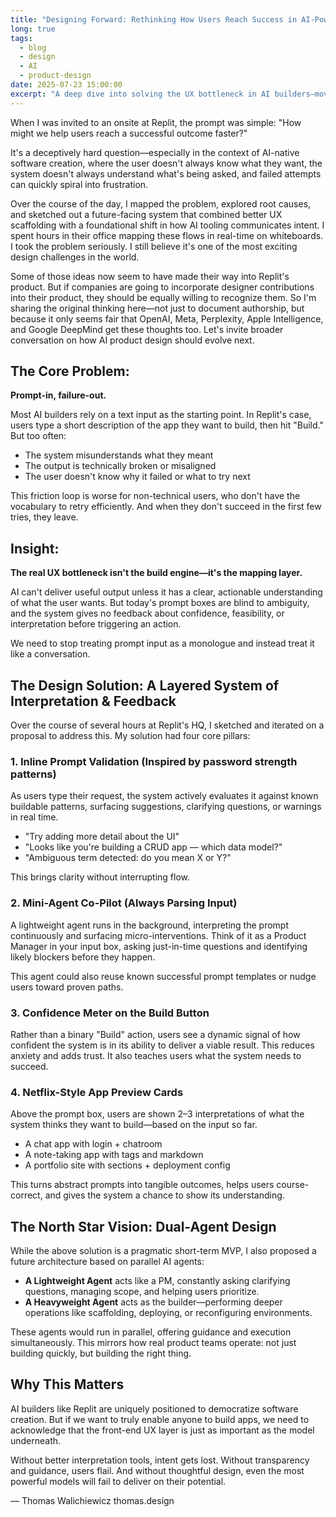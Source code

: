 ```yaml
---
title: "Designing Forward: Rethinking How Users Reach Success in AI-Powered Builders"
long: true
tags:
  - blog
  - design
  - AI
  - product-design
date: 2025-07-23 15:00:00
excerpt: "A deep dive into solving the UX bottleneck in AI builders—moving from prompt-in, failure-out to conversational, transparent interfaces that guide users to success."
---
```


When I was invited to an onsite at Replit, the prompt was simple:
"How might we help users reach a successful outcome faster?"

It's a deceptively hard question—especially in the context of AI-native software creation, where the user doesn't always know what they want, the system doesn't always understand what's being asked, and failed attempts can quickly spiral into frustration.

Over the course of the day, I mapped the problem, explored root causes, and sketched out a future-facing system that combined better UX scaffolding with a foundational shift in how AI tooling communicates intent. I spent hours in their office mapping these flows in real-time on whiteboards. I took the problem seriously. I still believe it's one of the most exciting design challenges in the world.

Some of those ideas now seem to have made their way into Replit's product. But if companies are going to incorporate designer contributions into their product, they should be equally willing to recognize them. So I'm sharing the original thinking here—not just to document authorship, but because it only seems fair that OpenAI, Meta, Perplexity, Apple Intelligence, and Google DeepMind get these thoughts too. Let's invite broader conversation on how AI product design should evolve next.

## The Core Problem:

**Prompt-in, failure-out.**

Most AI builders rely on a text input as the starting point. In Replit's case, users type a short description of the app they want to build, then hit "Build." But too often:
- The system misunderstands what they meant
- The output is technically broken or misaligned
- The user doesn't know why it failed or what to try next

This friction loop is worse for non-technical users, who don't have the vocabulary to retry efficiently. And when they don't succeed in the first few tries, they leave.

## Insight:

**The real UX bottleneck isn't the build engine—it's the mapping layer.**

AI can't deliver useful output unless it has a clear, actionable understanding of what the user wants. But today's prompt boxes are blind to ambiguity, and the system gives no feedback about confidence, feasibility, or interpretation before triggering an action.

We need to stop treating prompt input as a monologue and instead treat it like a conversation.

## The Design Solution: A Layered System of Interpretation & Feedback

Over the course of several hours at Replit's HQ, I sketched and iterated on a proposal to address this. My solution had four core pillars:

### 1. Inline Prompt Validation (Inspired by password strength patterns)

As users type their request, the system actively evaluates it against known buildable patterns, surfacing suggestions, clarifying questions, or warnings in real time.
- "Try adding more detail about the UI"
- "Looks like you're building a CRUD app — which data model?"
- "Ambiguous term detected: do you mean X or Y?"

This brings clarity without interrupting flow.

### 2. Mini-Agent Co-Pilot (Always Parsing Input)

A lightweight agent runs in the background, interpreting the prompt continuously and surfacing micro-interventions. Think of it as a Product Manager in your input box, asking just-in-time questions and identifying likely blockers before they happen.

This agent could also reuse known successful prompt templates or nudge users toward proven paths.

### 3. Confidence Meter on the Build Button

Rather than a binary "Build" action, users see a dynamic signal of how confident the system is in its ability to deliver a viable result.
This reduces anxiety and adds trust. It also teaches users what the system needs to succeed.

### 4. Netflix-Style App Preview Cards

Above the prompt box, users are shown 2–3 interpretations of what the system thinks they want to build—based on the input so far.
- A chat app with login + chatroom
- A note-taking app with tags and markdown
- A portfolio site with sections + deployment config

This turns abstract prompts into tangible outcomes, helps users course-correct, and gives the system a chance to show its understanding.

## The North Star Vision: Dual-Agent Design

While the above solution is a pragmatic short-term MVP, I also proposed a future architecture based on parallel AI agents:
- **A Lightweight Agent** acts like a PM, constantly asking clarifying questions, managing scope, and helping users prioritize.
- **A Heavyweight Agent** acts as the builder—performing deeper operations like scaffolding, deploying, or reconfiguring environments.

These agents would run in parallel, offering guidance and execution simultaneously. This mirrors how real product teams operate: not just building quickly, but building the right thing.

## Why This Matters

AI builders like Replit are uniquely positioned to democratize software creation. But if we want to truly enable anyone to build apps, we need to acknowledge that the front-end UX layer is just as important as the model underneath.

Without better interpretation tools, intent gets lost. Without transparency and guidance, users flail.
And without thoughtful design, even the most powerful models will fail to deliver on their potential.

—
Thomas Walichiewicz
thomas.design